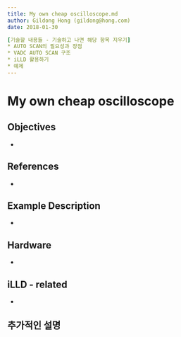 ```yaml
---
title: My own cheap oscilloscope.md
author: Gildong Hong (gildong@hong.com)  
date: 2018-01-30

[기술할 내용들 - 기술하고 나면 해당 항목 지우기]
* AUTO SCAN의 필요성과 장점
* VADC AUTO SCAN 구조
* iLLD 활용하기
* 예제
---
```


# My own cheap oscilloscope

## Objectives
*

## References
*

## Example Description 
*

## Hardware
* ​

## iLLD - related
*

## 추가적인 설명
